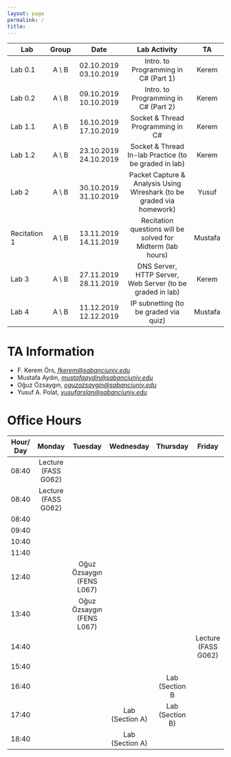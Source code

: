 ```yaml
---
layout: page
permalink: /
title: 
---
```


| Lab          |  Group  |         Date          |                             Lab Activity                              |   TA    |
| ------------ | :-----: | :-------------------: | :-------------------------------------------------------------------: | :-----: |
| Lab 0.1      | A \\  B | 02.10.2019 03.10.2019 |                 Intro. to Programming in C# (Part 1)                  |  Kerem  |
| Lab 0.2      | A \\  B | 09.10.2019 10.10.2019 |                 Intro. to Programming in C#  (Part 2)                 |  Kerem  |
| Lab 1.1      | A \\  B | 16.10.2019 17.10.2019 |                   Socket & Thread Programming in C#                   |  Kerem  |
| Lab 1.2      | A \\  B | 23.10.2019 24.10.2019 |         Socket & Thread In-lab Practice (to be graded in lab)         |  Kerem  |
| Lab 2        | A \\  B | 30.10.2019 31.10.2019 | Packet Capture & Analysis Using Wireshark (to be graded via homework) |  Yusuf  |
| Recitation 1 | A \\  B | 13.11.2019 14.11.2019 |      Recitation questions will be solved for Midterm (lab hours)      | Mustafa |
| Lab 3        | A \\  B | 27.11.2019 28.11.2019 |       DNS Server, HTTP Server, Web Server (to be graded in lab)       |  Kerem  |
| Lab 4        | A \\  B | 11.12.2019 12.12.2019 |                 IP subnetting (to be graded via quiz)                 | Mustafa |


# TA Information

- F. Kerem Örs, *fkerem@sabanciuniv.edu*
- Mustafa Aydın,  *mustafaaydin@sabanciuniv.edu*
- Oğuz Özsaygın, *oguzozsaygin@sabanciuniv.edu*  
- Yusuf A. Polat, *yusufarslan@sabanciuniv.edu*  

# Office Hours

| Hour/ Day |     **Monday**      |        **Tuesday**        |  **Wednesday**  |  **Thursday**   |     **Friday**      |
| :-------: | :-----------------: | :-----------------------: | :-------------: | :-------------: | :-----------------: |
|   08:40   | Lecture (FASS G062) |                           |                 |                 |                     |
|   08:40   | Lecture (FASS G062) |                           |                 |                 |                     |
|   08:40   |                     |                           |                 |                 |                     |
|   09:40   |                     |                           |                 |                 |                     |
|   10:40   |                     |                           |                 |                 |                     |
|   11:40   |                     |                           |                 |                 |                     |
|   12:40   |                     | Oğuz Özsaygın (FENS L067) |                 |                 |                     |
|   13:40   |                     | Oğuz Özsaygın (FENS L067) |                 |                 |                     |
|   14:40   |                     |                           |                 |                 | Lecture (FASS G062) |
|   15:40   |                     |                           |                 |                 |                     |
|   16:40   |                     |                           |                 | Lab (Section B  |                     |
|   17:40   |                     |                           | Lab (Section A) | Lab (Section B) |                     |
|   18:40   |                     |                           | Lab (Section A) |                 |                     |

